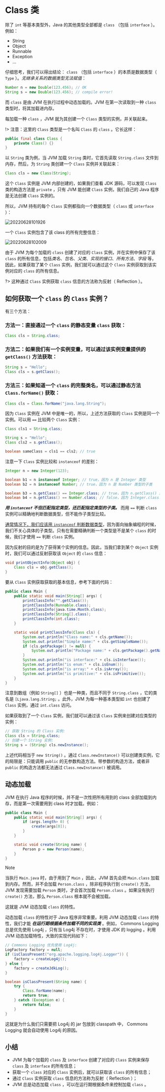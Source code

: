 # **Class 类**

除了 `int` 等基本类型外，Java 的其他类型全部都是 `class` （包括 `interface` ）。例如：

- String
- Object
- Runnable
- Exception
- ...


仔细思考，我们可以得出结论： `class` （包括 `interface` ）的本质是数据类型（ `Type` ）。*无继承关系的数据类型无法赋值*：

```java
Number n = new Double(123.456); // OK
String s = new Double(123.456); // compile error!
```

而 `class` 是由 JVM 在执行过程中动态加载的。JVM 在第一次读取到一种 `class` 类型时，将其加载进内存。

每加载一种 `class` ，JVM 就为其创建一个 `Class` 类型的实例，并关联起来。

!> 注意：这里的 `Class` 类型是一个名叫 `Class` 的 `class` 。它长这样：


```java
public final class Class {
    private Class() {}
}
```

以 `String` 类为例，当 JVM 加载 `String` 类时，它首先读取 `String.class` 文件到内存，然后，为 `String` 类创建一个 `Class` 实例并关联起来：

```java
Class cls = new Class(String);
```

这个 `Class` 实例是 JVM 内部创建的，如果我们查看 JDK 源码，可以发现 `Class` 类的构造方法是 `private` ，只有 JVM 能创建 `Class` 实例，我们自己的 Java 程序是无法创建 `Class` 实例的。

所以，JVM 持有的每个 `Class` 实例都指向一个数据类型（ `class` 或 `interface` ）：

![20220628101926](assets/20220628101926.png)


一个 `Class` 实例包含了该 class 的所有完整信息：

![20220628102009](assets/20220628102009.png)


由于 JVM 为每个加载的 `class` 创建了对应的 `Class` 实例，并在实例中保存了该 `class` 的所有信息，包括*类名*、*包名*、*父类*、*实现的接口*、*所有方法*、*字段* 等，因此，如果获取了某个 `Class` 实例，我们就可以通过这个 `Class` 实例获取到该实例对应的 `class` 的所有信息。

?> 这种通过 `Class` 实例获取 `class` 信息的方法称为反射（ Reflection ）。

## 如何获取一个 `class` 的 `Class` 实例？

有三个方法：

### 方法一：直接通过一个 `class` 的静态变量 `class` 获取：

```java
Class cls = String.class;
```

### 方法二：如果我们有一个实例变量，可以通过该实例变量提供的 `getClass()` 方法获取：

```java
String s = "Hello";
Class cls = s.getClass();
```

### 方法三：如果知道一个 `class` 的完整类名，可以通过静态方法 `Class.forName()` 获取：

```java
Class cls = Class.forName("java.lang.String");
```

因为 `Class` 实例在 JVM 中是唯一的，所以，上述方法获取的 `Class` 实例是同一个实例。可以用 `==` 比较两个 `Class` 实例：

```java
Class cls1 = String.class;

String s = "Hello";
Class cls2 = s.getClass();

boolean sameClass = cls1 == cls2; // true
```

注意一下 `Class` 实例比较和 `instanceof` 的差别：

```java
Integer n = new Integer(123);

boolean b1 = n instanceof Integer; // true，因为 n 是 Integer 类型
boolean b2 = n instanceof Number; // true，因为 n 是 Number 类型的子类

boolean b3 = n.getClass() == Integer.class; // true，因为 n.getClass() 返回 Integer.class
boolean b4 = n.getClass() == Number.class; // false，因为 Integer.class!=Number.class
```

***用 `instanceof` 不但匹配指定类型，还匹配指定类型的子类。*** 而用 `==` 判断 `class` 实例可以精确地判断数据类型，但不能作子类型比较。

<u>通常情况下，我们应该用 `instanceof` 判断数据类型</u>，因为面向抽象编程的时候，我们不关心具体的子类型。只有在需要精确判断一个类型是不是某个 `class` 的时候，我们才使用 `==` 判断 `class` 实例。

因为反射的目的是为了获得某个实例的信息。因此，当我们拿到某个 `Object` 实例时，我们可以通过反射获取该 `Object` 的 `class` 信息：

```java
void printObjectInfo(Object obj) {
    Class cls = obj.getClass();
}
```

要从 `Class` 实例获取获取的基本信息，参考下面的代码：

```java
public class Main {
    public static void main(String[] args) {
        printClassInfo("".getClass());
        printClassInfo(Runnable.class);
        printClassInfo(java.time.Month.class);
        printClassInfo(String[].class);
        printClassInfo(int.class);
    }

    static void printClassInfo(Class cls) {
        System.out.println("Class name:" + cls.getName());
        System.out.println("Simple name:" + cls.getSimpleName());
        if (cls.getPackage() != null) {
            System.out.println("Package name:" + cls.getPackage().getName());
        }
        System.out.println("is interface:" + cls.isInterface());
        System.out.println("is enum:" + cls.isEnum());
        System.out.println("is array:" + cls.isArray());
        System.out.println("is primitive:" + cls.isPrimitive());
    }
}
```

注意到数组（例如 `String[]` ）也是一种类，而且不同于 `String.class` ，它的类名是 `[Ljava.lang.String;` 。此外，JVM 为每一种基本类型如 `int` 也创建了 `Class` 实例，通过 `int.class` 访问。

如果获取到了一个 `Class` 实例，我们就可以通过该 `Class` 实例来创建对应类型的实例：

```java
// 获取 String 的 Class 实例:
Class cls = String.class;
// 创建一个 String 实例:
String s = (String) cls.newInstance();
```

上述代码相当于 `new String()` 。通过 `Class.newInstance()` 可以创建类实例，它的局限是：只能调用 `public` 的无参数构造方法。带参数的构造方法，或者非 `public` 的构造方法都无法通过 `Class.newInstance()` 被调用。


## 动态加载

JVM 在执行 Java 程序的时候，并不是一次性把所有用到的 class 全部加载到内存，而是第一次需要用到 class 时才加载。例如：

```java
public class Main {
    public static void main(String[] args) {
        if (args.length> 0) {
            create(args[0]);
        }
    }

    static void create(String name) {
        Person p = new Person(name);
    }
}
```


> [!NOTE]
> 当执行 `Main.java` 时，由于用到了 `Main` ，因此，JVM 首先会把 `Main.class` 加载到内存。然而，并不会加载 `Person.class` ，除非程序执行到 `create()` 方法，JVM 发现需要加载 `Person` 类时，才会首次加载 `Person.class` 。如果没有执行 `create()` 方法，那么 `Person.class` 根本就不会被加载。

这就是 JVM 动态加载 `class` 的特性。

动态加载 `class` 的特性对于 Java 程序非常重要。利用 JVM 动态加载 `class` 的特性，我们才能 ***在运行期根据条件加载不同的实现类*** 。例如， Commons Logging 总是优先使用 Log4j ，只有当 Log4j 不存在时，才使用 JDK 的 logging 。利用 JVM 动态加载特性，大致的实现代码如下：

```java
// Commons Logging 优先使用 Log4j:
LogFactory factory = null;
if (isClassPresent("org.apache.logging.log4j.Logger")) {
    factory = createLog4j();
} else {
    factory = createJdkLog();
}

boolean isClassPresent(String name) {
    try {
        Class.forName(name);
        return true;
    } catch (Exception e) {
        return false;
    }
}
```

这就是为什么我们只需要把 Log4j 的 jar 包放到 classpath 中， Commons Logging 就会自动使用 Log4j 的原因。

## 小结

- JVM 为每个加载的 `class` 及 `interface` 创建了对应的 `Class` 实例来保存 `class` 及 `interface` 的所有信息；
- 获取一个 `class` 对应的 `Class` 实例后，就可以获取该 `class` 的所有信息；
- 通过 `Class` 实例获取 `class` 信息的方法称为反射（ Reflection ）；
- JVM 总是动态加载 `class` ，可以在运行期根据条件来控制加载 `class` 。



